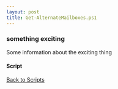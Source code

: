 ```yaml
---
layout: post
title: Get-AlternateMailboxes.ps1
---
```


### something exciting

Some information about the exciting thing

#### Script

<script src="https://gist-it.appspot.com/github.com/BanterBoy/scripts-blog/blob/master/PowerShell/scripts/activeDirectory/Get-AlternateMailboxes.ps1" crossorigin="anonymous"></script>

<a href="/menu/_pages/scripts.html">Back to Scripts</a>
